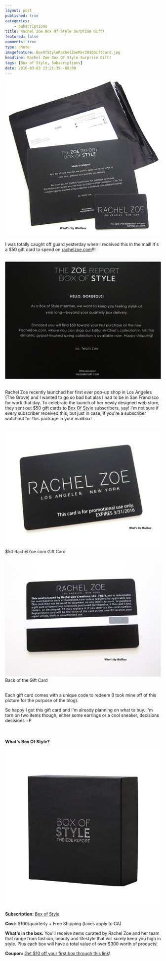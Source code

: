 ```yaml
---
layout: post
published: true
categories: 
    - Subscriptions
title: Rachel Zoe Box Of Style Surprise Gift!
featured: false
comments: true
type: photo
imagefeature: BoxOfStyleRachelZoeMar2016GiftCard.jpg
headline: Rachel Zoe Box Of Style Surprise Gift!
tags: [Box of Style, Subscriptions]
date: 2016-03-03 13:21:39 -08:00
---
```


<center><a href="http://fbuy.me/cJCZ1" target="_blank">
<img src="/images/BoxOfStyleRachelZoeMar2016GiftCard.jpg" border="0" style="border:none;max-width:100%;" alt="Rachel Zoe Gift Card!" />
</a></center>

<p>I was totally caught off guard yesterday when I received this in the mail! It's a $50 gift card to spend on <a href="https://rachelzoe.com" target="_blank">rachelzoe.com</a>!!!</p>

<br>

<center><a href="http://fbuy.me/cJCZ1" target="_blank">
<img src="/images/BoxOfStyleRachelZoeMar2016GiftCard1.jpg" border="0" style="border:none;max-width:100%;" alt="Rachel Zoe Gift Card!" />
</a></center>

<br>

<p>Rachel Zoe recently launched her first ever pop-up shop in Los Angeles (The Grove) and I wanted to go so bad but alas I had to be in San Francisco for work that day. To celebrate the launch of her newly designed web store, they sent out $50 gift cards to <a href="http://fbuy.me/cJCZ1" target="_blank">Box Of Style</a> subscribers, yay! I'm not sure if every subscriber received this, but just in case, if you're a subscriber watchout for this package in your mailbox!</p>

<br>

<center><a href="http://fbuy.me/cJCZ1" target="_blank">
<img src="/images/BoxOfStyleRachelZoeMar2016GiftCard2.jpg" border="0" style="border:none;max-width:100%;" alt="Rachel Zoe Gift Card!" />
</a></center>

<figcaption>$50 RachelZoe.com Gift Card</figcaption>

<br>

<center><a href="http://fbuy.me/cJCZ1" target="_blank">
<img src="/images/BoxOfStyleRachelZoeMar2016GiftCard3.jpg" border="0" style="border:none;max-width:100%;" alt="Rachel Zoe Gift Card!" />
</a></center>

<figcaption>Back of the Gift Card</figcaption>

<br>

<p>Each gift card comes with a unique code to redeem (I took mine off of this picture for the purpose of the blog).</p>

<p>So happy I got this gift card and I'm already planning on what to buy. I'm torn on two items though, either some earrings or a cool sneaker, decisions decisions =P</p>

<br>

<H4>What's Box Of Style?</H4>

<center><a href="http://fbuy.me/cJCZ1" target="_blank">
<img src="/images/box-of-style.jpg" border="0" style="border:none;max-width:100%;" alt="Rachel Zoe Box of Style" />
</a></center>
<p><b>Subscription:</b> <a href="http://fbuy.me/cJCZ1" target="_blank">Box of Style</a></p>
<p><b>Cost:</b> $100/quarterly + Free Shipping (taxes apply to CA)</p>
<p><b>What's in the box:</b> You'll receive items curated by Rachel Zoe and her team that range from fashion, beauty and lifestyle that will surely keep you high in style. Plus each box will have a total value of over $300 worth of products!</p>
<p><b>Coupon:</b> <a href="http://fbuy.me/cJCZ1" target="_blank">Get $10 off your first box through this link</a>!</p>
<br>
